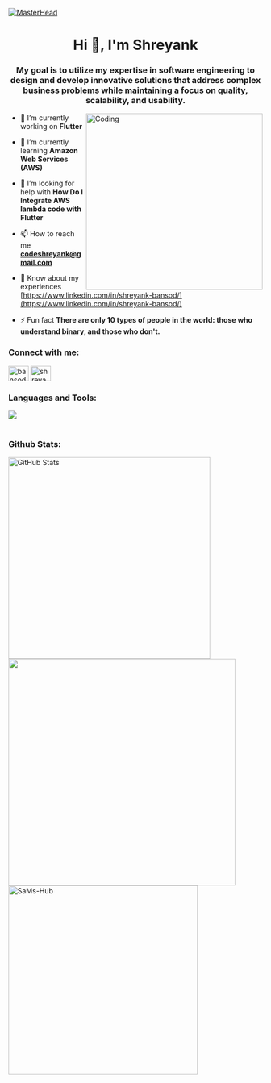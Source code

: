 [![MasterHead](https://pbs.twimg.com/profile_banners/1147530031956156418/1686073675/1500x500)](https://shreyank-portfolio.netlify.app/)
<h1 align="center">Hi 👋, I'm Shreyank</h1>
<h3 align="center">My goal is to utilize my expertise in software engineering to design and develop innovative solutions that address complex business problems while maintaining a focus on quality, scalability, and usability.</h3>

<!--<a href="https://visitorbadge.io/status?path=https%3A%2F%2Fgithub.com%2Fbshreyank"><img src="https://api.visitorbadge.io/api/visitors?path=https%3A%2F%2Fgithub.com%2Fbshreyank&label=Visitors&labelColor=%2337d67a&countColor=%23ff8a65&labelStyle=upper" /></a>-->

<img align="right" alt="Coding" width="350" src="https://media.giphy.com/media/qgQUggAC3Pfv687qPC/giphy.gif">

- 🔭 I’m currently working on **Flutter**

- 🌱 I’m currently learning **Amazon Web Services (AWS)**

- 🤝 I’m looking for help with **How Do I Integrate AWS lambda code with Flutter**

- 📫 How to reach me **codeshreyank@gmail.com**

- 📄 Know about my experiences [https://www.linkedin.com/in/shreyank-bansod/](https://www.linkedin.com/in/shreyank-bansod/)

- ⚡ Fun fact **There are only 10 types of people in the world: those who understand binary, and those who don't.**

<h3 align="left">Connect with me:</h3>
<p align="left">
<a href="https://twitter.com/bansod_shreyank" target="blank"><img align="center" src="https://raw.githubusercontent.com/rahuldkjain/github-profile-readme-generator/master/src/images/icons/Social/twitter.svg" alt="bansod_shreyank" height="30" width="40" /></a>
<a href="https://linkedin.com/in/shreyank-bansod" target="blank"><img align="center" src="https://raw.githubusercontent.com/rahuldkjain/github-profile-readme-generator/master/src/images/icons/Social/linked-in-alt.svg" alt="shreyank-bansod" height="30" width="40" /></a>
</p>

<h3 align="left">Languages and Tools:</h3>
<div>
    <!-- Language -->
    <img src="https://skillicons.dev/icons?i=html,css,javascript,bootstrap,tailwind,react,vite,netlify,postman,vscode,anaconda,aws,java,cloudflare,dart,eclipse,express,figma,firebase,flask,flutter,git,github,heroku,laravel,linux,materialui,mongodb,mysql,nodejs,npm,ps,php,pycharm,py,sqlite,ubuntu,&perline=10" />
</div>

<br/>

<h3 align="left">Github Stats:</h3>

<div align="left">
<a href="https://github.com/bshreyank/">
 <img src="http://github-readme-streak-stats.herokuapp.com/?user=bshreyank&&theme=github-dark-blue&background=130F40&text=D3D3D3&ring=7A7ADB&sideNums=FFFFFF" width="400" alt="GitHub Stats" />
  <img src="https://github-readme-stats.vercel.app/api?username=bshreyank&include_all_commits=true&count_private=true&show_icons=true&line_height=20&title_color=7A7ADB&icon_color=2234AE&text_color=D3D3D3&bg_color=0,000000,130F40" width="450"/>
  <img src="https://github-readme-stats.vercel.app/api/top-langs?username=bshreyank&show_icons=true&locale=en&layout=compact&line_height=20&title_color=7A7ADB&icon_color=2234AE&text_color=D3D3D3&bg_color=0,000000,130F40" width="375"  alt="SaMs-Hub"/>
</a>
</div>

<!--
<p><img align="left" src="https://github-readme-stats.vercel.app/api/top-langs?username=bshreyank&show_icons=true&theme=radical&locale=en&layout=compact" alt="bshreyank" /></p>
<p>&nbsp;<img align="center" src="https://github-readme-stats.vercel.app/api?username=bshreyank&show_icons=true&theme=radical&locale=en" alt="bshreyank" /></p> 
<p><img align="center" src="https://github-readme-streak-stats.herokuapp.com/?user=bshreyank&theme=dark" alt="bshreyank" /></p>
-->

<!-- ![Visitor Count](https://profile-counter.glitch.me/{bshreyank}/count.svg -->

